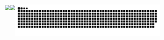 <div style="display: flex; justify-content: space-between;" align = "center">
<a href="https://github.com/anuraghazra/github-readme-stats">
  <img height=200 widht=400 align="center" src="https://github-readme-stats.vercel.app/api?username=LeoAmichi&theme=dark" />
</a>
<a href="https://github.com/anuraghazra/convoychat">
  <img height=180 widht=300 align="center" src="https://github-readme-stats.vercel.app/api/top-langs?username=LeoAmichi&theme=dark&layout=compact&langs_count=8&card_width=320&hide_progress=false" />
</a>
<picture>
  <source media="(prefers-color-scheme: dark)" srcset="https://raw.githubusercontent.com/LeoAmichi/LeoAmichi/output/github-contribution-grid-snake-dark.svg">
  <source media="(prefers-color-scheme: light)" srcset="https://raw.githubusercontent.com/LeoAmichi/LeoAmichi/output/github-contribution-grid-snake.svg">
  <img alt="github contribution grid snake animation" src="https://raw.githubusercontent.com/LeoAmichi/LeoAmichi/output/github-contribution-grid-snake.svg">
</picture>
</div>
